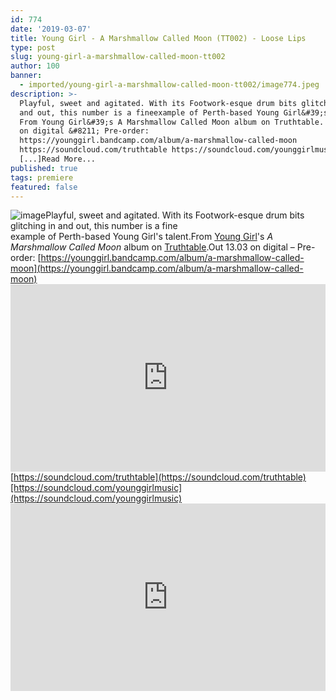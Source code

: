 ```yaml
---
id: 774
date: '2019-03-07'
title: Young Girl - A Marshmallow Called Moon (TT002) - Loose Lips
type: post
slug: young-girl-a-marshmallow-called-moon-tt002
author: 100
banner:
  - imported/young-girl-a-marshmallow-called-moon-tt002/image774.jpeg
description: >-
  Playful, sweet and agitated. With its Footwork-esque drum bits glitching in
  and out, this number is a fineexample of Perth-based Young Girl&#39;s talent.
  From Young Girl&#39;s A Marshmallow Called Moon album on Truthtable. Out 13.03
  on digital &#8211; Pre-order:
  https://younggirl.bandcamp.com/album/a-marshmallow-called-moon
  https://soundcloud.com/truthtable https://soundcloud.com/younggirlmusic
  [...]Read More...
published: true
tags: premiere
featured: false
---
```

![image](../imported/young-girl-a-marshmallow-called-moon-tt002/image774.jpeg)Playful, sweet and agitated. With its Footwork-esque drum bits glitching in and out, this number is a fine  
example of Perth-based Young Girl's talent.From [Young Girl](https://www.triplejunearthed.com/artist/young-girl)'s _A Marshmallow Called Moon_ album on [Truthtable](https://truthtable.bandcamp.com/).Out 13.03 on digital – Pre-order: [https://younggirl.bandcamp.com/album/a-marshmallow-called-moon](https://younggirl.bandcamp.com/album/a-marshmallow-called-moon)<iframe width='100%' height='300' scrolling='no' frameborder='no' allow='autoplay' src='https://w.soundcloud.com/player/?url=https%3A//api.soundcloud.com/tracks/586553472&color=%23ff5500&auto_play=false&hide_related=false&show_comments=true&show_user=true&show_reposts=false&show_teaser=true'></iframe>[https://soundcloud.com/truthtable](https://soundcloud.com/truthtable)[https://soundcloud.com/younggirlmusic](https://soundcloud.com/younggirlmusic)<iframe width='100%' height='300' scrolling='no' frameborder='no' allow='autoplay' src='https://www.youtube.com/embed/J4QR_LtS27c'></iframe>